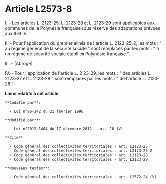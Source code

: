 # Article L2573-8

I. - Les articles L. 2123-25, L. 2123-28 et L. 2123-29 sont applicables aux communes de la Polynésie française sous réserve
des adaptations prévues aux II et IV. 

II. - Pour l'application du premier alinéa de l'article L. 2123-25-2, les mots : " au régime général de la sécurité sociale "
sont remplacés par les mots : " à un régime de sécurité sociale établi en Polynésie française ". 

III. - (Abrogé)

IV. - Pour l'application de l'article L. 2123-29, les mots : " des articles L. 2123-27 et L. 2123-28 " sont remplacés par les
mots : " de l'article L. 2123-28 ".

**Liens relatifs à cet article**

	**Codifié par**:

	  - Loi n°96-142 du 21 février 1996

	**Modifié par**:

	  - Loi n°2012-1404 du 17 décembre 2012 - art. 18 (V)

	**Cite**:

	  - Code général des collectivités territoriales - art. L2123-25
	  - Code général des collectivités territoriales - art. L2123-25-2
	  - Code général des collectivités territoriales - art. L2123-28
	  - Code général des collectivités territoriales - art. L2123-29

	**Nouveaux textes**:

	  - Code général des collectivités territoriales - art. L2572-24 (V)
